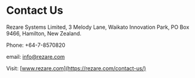 # Contact Us

Rezare Systems Limited, 3 Melody Lane, Waikato Innovation Park, PO Box 9466, Hamilton, New Zealand.

Phone: +64-7-8570820

email: <a href = "mailto:info@rezare.com">info@rezare.com</a>

Visit: [www.rezare.com](https://rezare.com/contact-us/)
